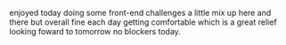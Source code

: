 enjoyed today doing some front-end challenges
a little mix up here and there but overall fine
each day getting comfortable which is a great relief
looking foward to tomorrow no blockers today.

